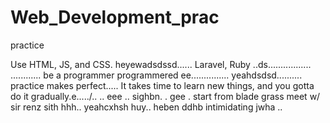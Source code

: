 # Web_Development_prac
practice

Use HTML, JS, and CSS.
 heyewadsdssd......
Laravel, Ruby ..ds.................
............
be a programmer programmered ee...............
 yeahdsdsd..........
practice makes perfect.....
It takes time to learn new things, and you gotta do it gradually.e...../..
..
 eee ..
sighbn.
. gee . start from blade grass meet w/ sir renz
sith
hhh..
yeahcxhsh
huy..
heben
ddhb
intimidating
jwha
..
